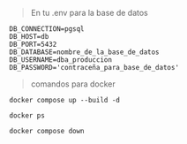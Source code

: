 > En tu .env para la base de datos
```
DB_CONNECTION=pgsql
DB_HOST=db
DB_PORT=5432
DB_DATABASE=nombre_de_la_base_de_datos
DB_USERNAME=dba_produccion
DB_PASSWORD='contraceña_para_base_de_datos'
```

>comandos para docker

```
docker compose up --build -d

docker ps

docker compose down
```